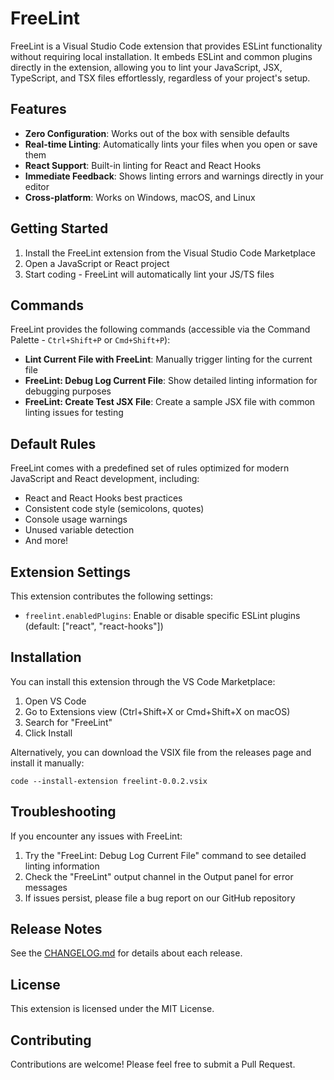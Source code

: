 # FreeLint

FreeLint is a Visual Studio Code extension that provides ESLint functionality without requiring local installation. It embeds ESLint and common plugins directly in the extension, allowing you to lint your JavaScript, JSX, TypeScript, and TSX files effortlessly, regardless of your project's setup.

## Features

- **Zero Configuration**: Works out of the box with sensible defaults
- **Real-time Linting**: Automatically lints your files when you open or save them
- **React Support**: Built-in linting for React and React Hooks
- **Immediate Feedback**: Shows linting errors and warnings directly in your editor
- **Cross-platform**: Works on Windows, macOS, and Linux

## Getting Started

1. Install the FreeLint extension from the Visual Studio Code Marketplace
2. Open a JavaScript or React project
3. Start coding - FreeLint will automatically lint your JS/TS files

## Commands

FreeLint provides the following commands (accessible via the Command Palette - `Ctrl+Shift+P` or `Cmd+Shift+P`):

- **Lint Current File with FreeLint**: Manually trigger linting for the current file
- **FreeLint: Debug Log Current File**: Show detailed linting information for debugging purposes
- **FreeLint: Create Test JSX File**: Create a sample JSX file with common linting issues for testing

## Default Rules

FreeLint comes with a predefined set of rules optimized for modern JavaScript and React development, including:

- React and React Hooks best practices
- Consistent code style (semicolons, quotes)
- Console usage warnings
- Unused variable detection
- And more!

## Extension Settings

This extension contributes the following settings:

- `freelint.enabledPlugins`: Enable or disable specific ESLint plugins (default: ["react", "react-hooks"])

## Installation

You can install this extension through the VS Code Marketplace:

1. Open VS Code
2. Go to Extensions view (Ctrl+Shift+X or Cmd+Shift+X on macOS)
3. Search for "FreeLint"
4. Click Install

Alternatively, you can download the VSIX file from the releases page and install it manually:

```
code --install-extension freelint-0.0.2.vsix
```

## Troubleshooting

If you encounter any issues with FreeLint:

1. Try the "FreeLint: Debug Log Current File" command to see detailed linting information
2. Check the "FreeLint" output channel in the Output panel for error messages
3. If issues persist, please file a bug report on our GitHub repository

## Release Notes

See the [CHANGELOG.md](CHANGELOG.md) for details about each release.

## License

This extension is licensed under the MIT License.

## Contributing

Contributions are welcome! Please feel free to submit a Pull Request.
